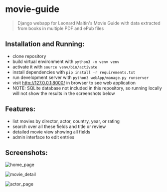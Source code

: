 # movie-guide

> Django webapp for Leonard Maltin's Movie Guide with data extracted from books in multiple PDF and ePub files

## Installation and Running:

- clone repository
- build virtual environment with `python3 -m venv venv`
- activate it with `source venv/bin/activate`
- install dependencies with `pip install -r requirements.txt`
- run development server with `python3 webApp/manage.py runserver`
- visit http://127.0.0.1:8000/ in browser to see web application
- NOTE: SQLite database not included in this repository, so running locally will not show the results in the screenshots below

## Features:

- list movies by director, actor, country, year, or rating
- search over all these fields and title or review
- detailed movie view showing all fields
- admin interface to edit entries

## Screenshots:

![home_page](https://user-images.githubusercontent.com/65266160/225480845-62443df9-dd7d-4336-ba32-da99189b128c.png)

![movie_detail](https://user-images.githubusercontent.com/65266160/225480921-580a6009-f830-42ba-afa7-a17e923c79f2.png)

![actor_page](https://user-images.githubusercontent.com/65266160/225480893-6e49570c-1125-457e-a16d-49e3cafb92ca.png)

